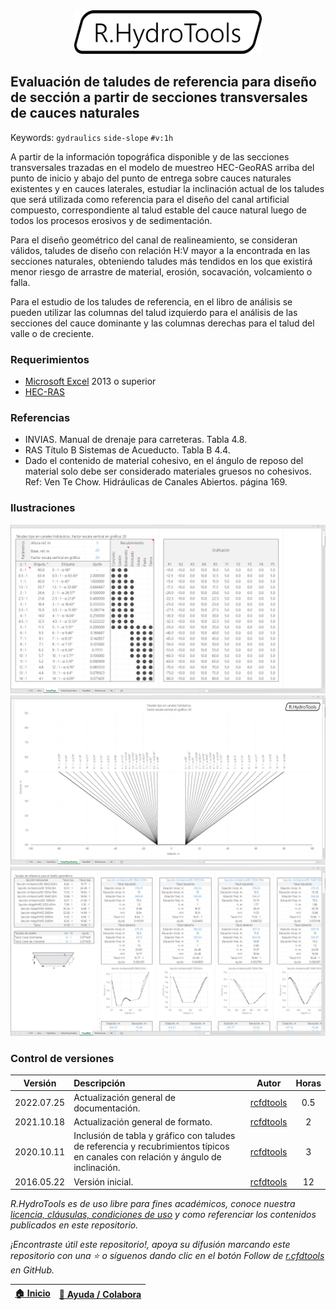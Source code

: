 <div align="center"><img alt="R.HydroTools" src="../../file/graph/R.HydroTools.svg" width="300px"></div>

## Evaluación de taludes de referencia para diseño de sección a partir de secciones transversales de cauces naturales
Keywords: `gydraulics` `side-slope` `#v:1h`

A partir de la información topográfica disponible y de las secciones transversales trazadas en el modelo de muestreo HEC-GeoRAS arriba del punto de inicio y abajo del punto de entrega sobre cauces naturales existentes y en cauces laterales, estudiar la inclinación actual de los taludes que será utilizada como referencia para el diseño del canal artificial compuesto, correspondiente al talud estable del cauce natural luego de todos los procesos erosivos y de sedimentación.

Para el diseño geométrico del canal de realineamiento, se consideran válidos, taludes de diseño con relación H:V mayor a la encontrada en las secciones naturales, obteniendo taludes más tendidos en los que existirá menor riesgo de arrastre de material, erosión, socavación, volcamiento o falla.

Para el estudio de los taludes de referencia, en el libro de análisis se pueden utilizar las columnas del talud izquierdo para el análisis de las secciones del cauce dominante y las columnas derechas para el talud del valle o de creciente.


### Requerimientos

* [Microsoft Excel](https://www.microsoft.com/en-us/microsoft-365/excel) 2013 o superior
* [HEC-RAS](https://www.hec.usace.army.mil/software/hec-ras/)


### Referencias

* INVIAS. Manual de drenaje para carreteras. Tabla 4.8.
* RAS Título B Sistemas de Acueducto. Tabla B 4.4.
* Dado el contenido de material cohesivo, en el ángulo de reposo del material solo debe ser considerado materiales gruesos no cohesivos. Ref: Ven Te Chow. Hidráulicas de Canales Abiertos. página 169.


### Ilustraciones

![R.HydroTools.TaludReferenciaCanal.Screenshot1](Screenshot/Screenshot1.png)
![R.HydroTools.TaludReferenciaCanal.Screenshot2](Screenshot/Screenshot2.png)
![R.HydroTools.TaludReferenciaCanal.Screenshot3](Screenshot/Screenshot3.png)


### Control de versiones

| Versión    | Descripción                                                                                                                      | Autor                                      | Horas |
|------------|:---------------------------------------------------------------------------------------------------------------------------------|--------------------------------------------|:-----:|
| 2022.07.25 | Actualización general de documentación.                                                                                          | [rcfdtools](https://github.com/rcfdtools)  |  0.5  |
| 2021.10.18 | Actualización general de formato.                                                                                                | [rcfdtools](https://github.com/rcfdtools)  |   2   |
| 2020.10.11 | Inclusión de tabla y gráfico con taludes de referencia y recubrimientos típicos en canales con relación y ángulo de inclinación. | [rcfdtools](https://github.com/rcfdtools)  |   3   |
| 2016.05.22 | Versión inicial.                                                                                                                 | [rcfdtools](https://github.com/rcfdtools)  |  12   |

_R.HydroTools es de uso libre para fines académicos, conoce nuestra [licencia, cláusulas, condiciones de uso](https://github.com/rcfdtools/R.HydroTools/wiki/License) y como referenciar los contenidos publicados en este repositorio._

_¡Encontraste útil este repositorio!, apoya su difusión marcando este repositorio con una ⭐ o síguenos dando clic en el botón Follow de [r.cfdtools](https://github.com/rcfdtools) en GitHub._

| [:house: Inicio](../../README.md)  | [:beginner: Ayuda / Colabora](https://github.com/rcfdtools/R.HydroTools/discussions/25) |
|------------------------------------|-----------------------------------------------------------------------------------------|
